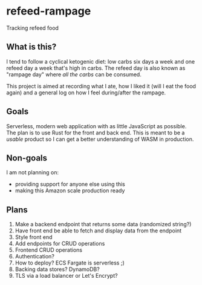 # refeed-rampage

Tracking refeed food

## What is this?

I tend to follow a cyclical ketogenic diet: low carbs six days a week and one refeed day a week that's high in carbs. The refeed day is also known as "rampage day" where *all the carbs* can be consumed.

This project is aimed at recording what I ate, how I liked it (will I eat the food again) and a general log on how I feel during/after the rampage.

## Goals

Serverless, modern web application with as little JavaScript as possible. The plan is to use Rust for the front and back end. This is meant to be a *usable* product so I can get a better understanding of WASM in production.

## Non-goals

I am not planning on:

* providing support for anyone else using this
* making this Amazon scale production ready

## Plans

1. Make a backend endpoint that returns some data (randomized string?)
2. Have front end be able to fetch and display data from the endpoint
3. Style front end
4. Add endpoints for CRUD operations
5. Frontend CRUD operations
6. Authentication?
7. How to deploy? ECS Fargate is serverless ;)
8. Backing data stores? DynamoDB?
9. TLS via a load balancer or Let's Encrypt?
